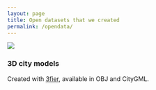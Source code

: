 ```yaml
---
layout: page
title: Open datasets that we created
permalink: /opendata/
---
```


<div class="row">

  <div class="col-sm-4 col-md-3">
    <div class="thumbnail">
      <a href="3dfier"><img src="{{ "/img/code/3dfier.jpg" | prepend: site.baseurl }}"/></a>
      <div class="caption">
        <h3>3D city models
        <br/>
        </h3>
        <p>Created with <a href="https://github.com/tudelft3d/3dfier">3fier</a>, available in OBJ and CityGML.</p>
      </div>
    </div>
  </div>

  <!-- <div class="col-sm-4 col-md-3">
    <div class="thumbnail">
      <img src="{{ "/img/code/3dfier.jpg" | prepend: site.baseurl }}"/>
      <div class="caption">
        <h3>3D city models
        <br/>
        </h3>
        <p>Created with <a href="https://github.com/tudelft3d/3dfier">3fier</a>, available in OBJ and CityGML.</p>
      </div>
    </div>
  </div>   -->
  
</div>

